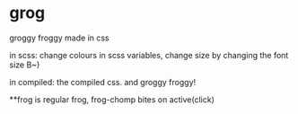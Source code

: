 # grog
groggy froggy made in css

in scss:
change colours in scss variables, change size by changing the font size B~)

in compiled:
the compiled css. and groggy froggy!

**frog is regular frog, frog-chomp bites on active(click)
